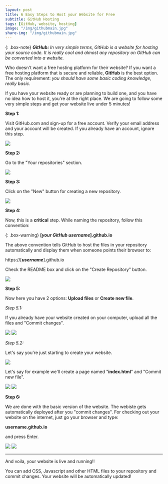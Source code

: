 ```yaml
---
layout: post
title: 6 Easy Steps to Host your Website for Free
subtitle: GitHub Hosting
tags: [GitHub, website, hosting]
image: "/img/githubmain.jpg"
share-img: "/img/githubmain.jpg"
---
```


{: .box-note}
***GitHub:*** *In very simple terms, GitHub is a website for hosting your source code. It is really cool and almost any repository on GitHub can be converted into a website.*

Who doesn't want a free hosting platform for their website? If you want a free hosting platform that is secure and reliable, **GitHub** is the best option. The only requirement: *you should have some basic coding knowledge, really basic*.

If you have your website ready or are planning to build one, and you have no idea how to host it, you're at the right place. We are going to follow some very simple steps and get your website live under 5 minutes!

**Step 1:**

Visit GitHub.com and sign-up for a free account. Verify your email address and your account will be created. If you already have an account, ignore this step.

<img src="/img/github1.png">

**Step 2:**

Go to the "Your repositories" section.

<img src="/img/github2.png">

**Step 3:**

Click on the "New" button for creating a new repository.

<img src="/img/github3.png">

**Step 4:**

Now, this is a <strong>critical</strong> step. While naming the repository, follow this convention:

{: .box-warning}
**[*your GitHub username*].github.io**

The above convention tells GitHub to host the files in your repository automatically and display them when someone points their browser to:

https://[***username***].github.io

Check the README box and click on the "Create Repository" button.

<img src="/img/github4.png">

**Step 5:**

Now here you have 2 options: **Upload files** or **Create new file**.

*Step 5.1:*

If you already have your website created on your computer, upload all the files and "Commit changes".

<img src="/img/github5.png">

<img src="/img/github6.png">

*Step 5.2:*

Let's say you're just starting to create your website.

<img src="/img/github7.png">

Let's say for example we'll create a page named "**index.html**" and "Commit new file".

<img src="/img/github8.png">

<img src="/img/github9.png">

**Step 6:**

We are done with the basic version of the website. The webiste gets automatically deployed after you "commit changes". For checking out your website on the internet, just go your browser and type:

**<italic>username</italic>.github.io**

and press Enter.

<img src="/img/github10.png">

<img src="/img/github11.png">
<hr color="black">
And voila, your website is live and running!!

You can add CSS, Javascript and other HTML files to your repository and commit changes. Your website will be automatically updated!
